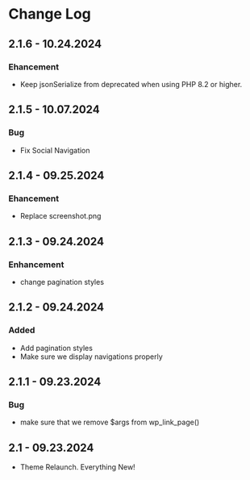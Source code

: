 # Change Log

## 2.1.6 - 10.24.2024
### Ehancement
- Keep jsonSerialize from deprecated when using PHP 8.2 or higher.

## 2.1.5 - 10.07.2024

### Bug
- Fix Social Navigation

## 2.1.4 - 09.25.2024
### Ehancement
- Replace screenshot.png

## 2.1.3 - 09.24.2024

### Enhancement
* change pagination styles

## 2.1.2 - 09.24.2024

### Added
* Add pagination styles
* Make sure we display navigations properly

## 2.1.1 - 09.23.2024

### Bug
* make sure that we remove $args from wp_link_page()

## 2.1 - 09.23.2024
* Theme Relaunch. Everything New!